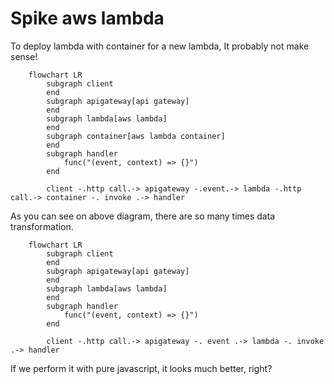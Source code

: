 # Spike aws lambda

To deploy lambda with container for a new lambda, It probably not make sense!

```{mermaid}
    flowchart LR
        subgraph client
        end
        subgraph apigateway[api gateway]
        end
        subgraph lambda[aws lambda]
        end
        subgraph container[aws lambda container]
        end
        subgraph handler
            func("(event, context) => {}")
        end

        client -.http call.-> apigateway -.event.-> lambda -.http call.-> container -. invoke .-> handler
```

As you can see on above diagram, there are so many times data transformation.

```{mermaid}
    flowchart LR
        subgraph client
        end
        subgraph apigateway[api gateway]
        end
        subgraph lambda[aws lambda]
        end
        subgraph handler
            func("(event, context) => {}")
        end

        client -.http call.-> apigateway -. event .-> lambda -. invoke .-> handler
```

If we perform it with pure javascript, it looks much better, right?
